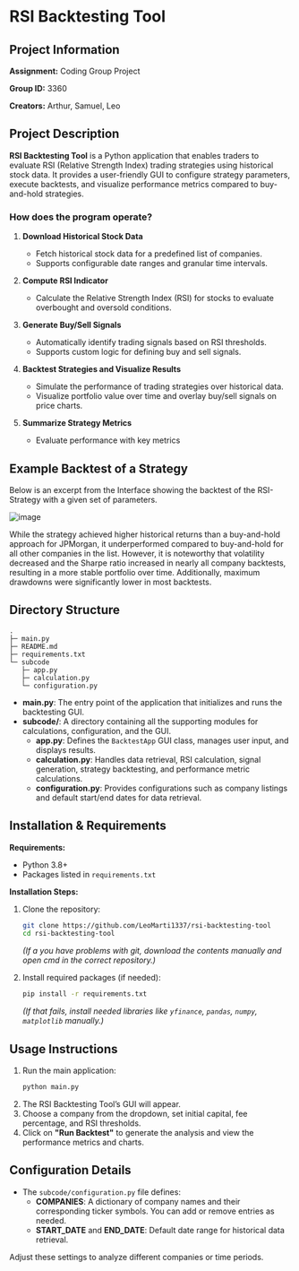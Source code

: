# RSI Backtesting Tool

## Project Information

**Assignment:** Coding Group Project

**Group ID:** 3360

**Creators:** Arthur, Samuel, Leo  

## Project Description
**RSI Backtesting Tool** is a Python application that enables traders to evaluate RSI (Relative Strength Index) trading strategies using historical stock data. It provides a user-friendly GUI to configure strategy parameters, execute backtests, and visualize performance metrics compared to buy-and-hold strategies.

### How does the program operate?
1. **Download Historical Stock Data**  
   - Fetch historical stock data for a predefined list of companies.
   - Supports configurable date ranges and granular time intervals.

2. **Compute RSI Indicator**  
   - Calculate the Relative Strength Index (RSI) for stocks to evaluate overbought and oversold conditions.

3. **Generate Buy/Sell Signals**  
   - Automatically identify trading signals based on RSI thresholds.
   - Supports custom logic for defining buy and sell signals.

4. **Backtest Strategies and Visualize Results**  
   - Simulate the performance of trading strategies over historical data.
   - Visualize portfolio value over time and overlay buy/sell signals on price charts.

5. **Summarize Strategy Metrics**  
   - Evaluate performance with key metrics


## Example Backtest of a Strategy
Below is an excerpt from the Interface showing the backtest of the RSI-Strategy with a given set of parameters.


![image](https://github.com/user-attachments/assets/9d384534-ff61-485d-9198-4a999ea7067e)<br>

While the strategy achieved higher historical returns than a buy-and-hold approach for JPMorgan, it underperformed compared to buy-and-hold for all other companies in the list. However, it is noteworthy that volatility decreased and the Sharpe ratio increased in nearly all company backtests, resulting in a more stable portfolio over time. Additionally, maximum drawdowns were significantly lower in most backtests.

## Directory Structure
```
.
├─ main.py
├─ README.md
├─ requirements.txt
└─ subcode
   ├─ app.py
   ├─ calculation.py
   └─ configuration.py
```

- **main.py**: The entry point of the application that initializes and runs the backtesting GUI.
- **subcode/**: A directory containing all the supporting modules for calculations, configuration, and the GUI.
  - **app.py**: Defines the `BacktestApp` GUI class, manages user input, and displays results.
  - **calculation.py**: Handles data retrieval, RSI calculation, signal generation, strategy backtesting, and performance metric calculations.
  - **configuration.py**: Provides configurations such as company listings and default start/end dates for data retrieval.

## Installation & Requirements
**Requirements:**
- Python 3.8+
- Packages listed in `requirements.txt`

**Installation Steps:**
1. Clone the repository:
   ```bash
   git clone https://github.com/LeoMarti1337/rsi-backtesting-tool
   cd rsi-backtesting-tool
   ```
   *(If a you have problems with git, download the contents manually and open cmd in the correct repository.)*

2. Install required packages (if needed):
   ```bash
   pip install -r requirements.txt
   ```
   *(If that fails, install needed libraries like `yfinance`, `pandas`, `numpy`, `matplotlib` manually.)*

## Usage Instructions
1. Run the main application:
   ```bash
   python main.py
   ```
2. The RSI Backtesting Tool’s GUI will appear.  
3. Choose a company from the dropdown, set initial capital, fee percentage, and RSI thresholds.
4. Click on **"Run Backtest"** to generate the analysis and view the performance metrics and charts.

## Configuration Details
- The `subcode/configuration.py` file defines:
  - **COMPANIES**: A dictionary of company names and their corresponding ticker symbols. You can add or remove entries as needed.
  - **START_DATE** and **END_DATE**: Default date range for historical data retrieval.

Adjust these settings to analyze different companies or time periods.

